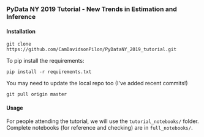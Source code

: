 ### PyData NY 2019 Tutorial - New Trends in Estimation and Inference


#### Installation

```
git clone https://github.com/CamDavidsonPilon/PyDataNY_2019_tutorial.git

```


To pip install the requirements:

```
pip install -r requirements.txt

```

You may need to update the local repo too (I've added recent commits!)

```
git pull origin master
```

#### Usage

For people attending the tutorial, we will use the `tutorial_notebooks/` folder. Complete notebooks (for reference and checking) are in `full_notebooks/`.
